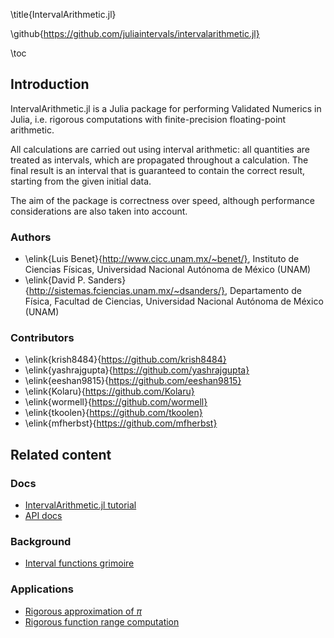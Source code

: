 \title{IntervalArithmetic.jl}

\github{https://github.com/juliaintervals/intervalarithmetic.jl}

\toc

## Introduction 
IntervalArithmetic.jl is a Julia package for performing Validated Numerics in Julia, i.e. rigorous computations with finite-precision floating-point arithmetic.

All calculations are carried out using interval arithmetic: all quantities are treated as intervals, which are propagated throughout a calculation. The final result is an interval that is guaranteed to contain the correct result, starting from the given initial data.

The aim of the package is correctness over speed, although performance considerations are also taken into account.

### Authors

- \elink{Luis Benet}{http://www.cicc.unam.mx/~benet/}, Instituto de Ciencias Físicas, Universidad Nacional Autónoma de México (UNAM)
- \elink{David P. Sanders}{http://sistemas.fciencias.unam.mx/~dsanders/}, Departamento de Física, Facultad de Ciencias, Universidad Nacional Autónoma de México (UNAM)

### Contributors

- \elink{krish8484}{https://github.com/krish8484}
- \elink{yashrajgupta}{https://github.com/yashrajgupta}
- \elink{eeshan9815}{https://github.com/eeshan9815}
- \elink{Kolaru}{https://github.com/Kolaru}
- \elink{wormell}{https://github.com/wormell}
- \elink{tkoolen}{https://github.com/tkoolen}
- \elink{mfherbst}{https://github.com/mfherbst}

## Related content

### Docs
- [IntervalArithmetic.jl tutorial](/pages/tutorials/tutorialArithmetic)
- [API docs](/pages/apiDocs/apiIntervalArithmetic/)

### Background

- [Interval functions grimoire](/pages/explanations/intervalFunctionsGrimoire)

### Applications

- [Rigorous approximation of $\pi$](/pages/howTo/rigorousPi)
- [Rigorous function range computation](/pages/howTo/funcRange)